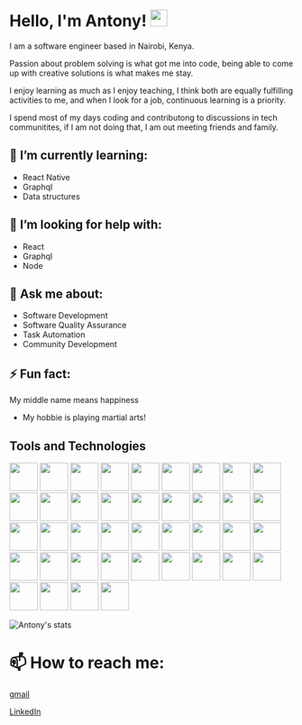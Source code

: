 # Hello, I'm Antony! <img src="https://raw.githubusercontent.com/MartinHeinz/MartinHeinz/master/wave.gif" width="30px">


I am a software engineer based in Nairobi, Kenya.

Passion about problem solving is what got me into code, being able to come up with creative solutions is what makes me stay.

I enjoy learning as much as I enjoy teaching, I think both are equally fulfilling activities to me, and when I look for a job, continuous learning is a priority.

I spend most of my days coding and contributong to discussions in tech communitites, if I am not doing that, I am out meeting friends and family.

## 🌱 I’m currently learning:

- React Native
- Graphql
- Data structures

## 🤔 I’m looking for help with:

- React
- Graphql
- Node

## 💬 Ask me about:

- Software Development
- Software Quality Assurance
- Task Automation
- Community Development


## ⚡ Fun fact:

My middle name means happiness


- My hobbie is playing martial arts!


## Tools and Technologies

<code><img height="50" src="https://www.vectorlogo.zone/util/preview.html?image=/logos/reactjs/reactjs-ar21.svg"></code>
<code><img height="50" src="https://www.vectorlogo.zone/util/preview.html?image=/logos/nodejs/nodejs-ar21.svg"></code>
<code><img height="50" src="https://www.vectorlogo.zone/util/preview.html?image=/logos/graphql/graphql-ar21.svg"></code>
<code><img height="50" src="https://www.vectorlogo.zone/util/preview.html?image=/logos/java/java-ar21.svg"></code>
<code><img height="50" src="https://www.vectorlogo.zone/util/preview.html?image=/logos/springio/springio-ar21.svg"></code>
<code><img height="50" src="https://www.vectorlogo.zone/util/preview.html?image=/logos/mochajs/mochajs-ar21.svg"></code>
<code><img height="50" src="https://www.vectorlogo.zone/util/preview.html?image=/logos/chaijs/chaijs-ar21.svg"></code>
<code><img height="50" src="https://www.vectorlogo.zone/util/preview.html?image=/logos/netlifyapp_watercss/netlifyapp_watercss-ar21.svg"></code>
<code><img height="50" src="https://www.vectorlogo.zone/util/preview.html?image=/logos/getbootstrap/getbootstrap-ar21.svg"></code>
<code><img height="50" src="https://www.vectorlogo.zone/util/preview.html?image=/logos/kubernetes/kubernetes-ar21.svg"></code>
<code><img height="50" src="https://www.vectorlogo.zone/util/preview.html?image=/logos/docker/docker-ar21.svg"></code>
<code><img height="50" src="https://www.vectorlogo.zone/util/preview.html?image=/logos/google_cloud/google_cloud-ar21.svg"></code>
<code><img height="50" src="https://www.vectorlogo.zone/util/preview.html?image=/logos/microsoft_azure/microsoft_azure-ar21.svg"></code>
<code><img height="50" src="https://www.vectorlogo.zone/util/preview.html?image=/logos/amazon_aws/amazon_aws-ar21.svg"></code>
<code><img height="50" src="https://www.vectorlogo.zone/logos/python/python-ar21.svg"></code>
<code><img height="50" src="https://www.vectorlogo.zone/logos/pocoo_flask/pocoo_flask-ar21.svg"></code>
<code><img height="50" src=https://www.vectorlogo.zone/logos/javascript/javascript-horizontal.svg></code>
<code><img height="50" src="https://www.vectorlogo.zone/logos/typescriptlang/typescriptlang-ar21.svg"></code>
<code><img height="50" src="https://www.vectorlogo.zone/logos/redis/redis-ar21.svg"></code>
<code><img height="50" src="https://www.vectorlogo.zone/logos/postgresql/postgresql-horizontal.svg"></code>
<code><img height="50" src="https://www.vectorlogo.zone/logos/mysql/mysql-horizontal.svg"></code>
<code><img height="50" src="https://www.vectorlogo.zone/logos/sqlite/sqlite-ar21.svg"></code>
<code><img height="50" src="https://www.vectorlogo.zone/logos/github/github-ar21.svg"></code>
<code><img height="50" src="https://www.vectorlogo.zone/logos/bitbucket/bitbucket-ar21.svg"></code>
<code><img height="50" src="https://www.vectorlogo.zone/logos/atlassian_jira/atlassian_jira-ar21.svg"></code>
<code><img height="50" src="https://www.vectorlogo.zone/logos/getpostman/getpostman-ar21.svg"></code>
<code><img height="50" src="https://www.vectorlogo.zone/logos/git-scm/git-scm-ar21.svg"></code>
<code><img height="50" src="https://www.vectorlogo.zone/logos/apache/apache-official.svg"></code>
<code><img height="50" src="https://www.vectorlogo.zone/logos/linux/linux-ar21.svg"></code>
<code><img height="50" src="https://www.vectorlogo.zone/logos/ubuntu/ubuntu-ar21.svg"></code>
<code><img height="50" src="https://www.vectorlogo.zone/logos/gnu_bash/gnu_bash-ar21.svg"></code>
<code><img height="50" src="https://www.vectorlogo.zone/logos/mongodb/mongodb-ar21.svg"></code>
<code><img height="50" src="https://www.vectorlogo.zone/logos/jenkins/jenkins-ar21.svg"></code>
<code><img height="50" src="https://www.vectorlogo.zone/logos/trello/trello-ar21.svg"></code>
<code><img height="50" src="https://www.vectorlogo.zone/logos/slack/slack-ar21.svg"></code>
<code><img height="50" src="https://www.vectorlogo.zone/logos/json/json-ar21.svg"></code>
<code><img height="50" src="https://www.vectorlogo.zone/logos/gitlab/gitlab-ar21.svg"></code>
<code><img height="50" src="https://www.vectorlogo.zone/logos/heroku/heroku-ar21.svg"></code>
<code><img height="50" src="https://www.vectorlogo.zone/logos/w3_html5/w3_html5-ar21.svg"></code>
<code><img height="50" src="https://www.vectorlogo.zone/logos/devpost/devpost-ar21.svg"></code>



![Antony's stats](https://github-readme-stats.vercel.app/api?username=nduhiu17&show_icons=true)

# 📫 How to reach me: 

[gmail](nduhiu254@gmail.com)

[LinkedIn](https://www.linkedin.com/in/antony-nduhiu-1519576b/)

